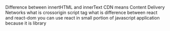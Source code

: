 Difference between innertHTML and innerText
CDN means Content Delivery Networks
what is crossorigin script tag
what is difference between react and react-dom
you can use react in small portion of javascript application because it is library